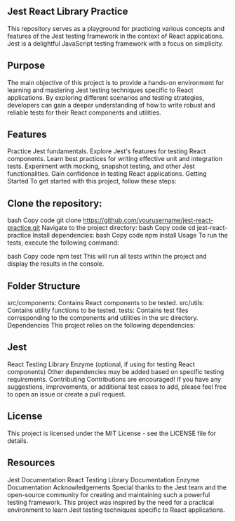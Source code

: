 ## Jest React Library Practice
This repository serves as a playground for practicing various concepts and features of the Jest testing framework in the context of React applications. Jest is a delightful JavaScript testing framework with a focus on simplicity.

## Purpose
The main objective of this project is to provide a hands-on environment for learning and mastering Jest testing techniques specific to React applications. By exploring different scenarios and testing strategies, developers can gain a deeper understanding of how to write robust and reliable tests for their React components and utilities.

## Features
Practice Jest fundamentals.
Explore Jest's features for testing React components.
Learn best practices for writing effective unit and integration tests.
Experiment with mocking, snapshot testing, and other Jest functionalities.
Gain confidence in testing React applications.
Getting Started
To get started with this project, follow these steps:

## Clone the repository:
bash
Copy code
git clone https://github.com/yourusername/jest-react-practice.git
Navigate to the project directory:
bash
Copy code
cd jest-react-practice
Install dependencies:
bash
Copy code
npm install
Usage
To run the tests, execute the following command:

bash
Copy code
npm test
This will run all tests within the project and display the results in the console.

## Folder Structure
src/components: Contains React components to be tested.
src/utils: Contains utility functions to be tested.
tests: Contains test files corresponding to the components and utilities in the src directory.
Dependencies
This project relies on the following dependencies:

## Jest
React Testing Library
Enzyme (optional, if using for testing React components)
Other dependencies may be added based on specific testing requirements.
Contributing
Contributions are encouraged! If you have any suggestions, improvements, or additional test cases to add, please feel free to open an issue or create a pull request.

## License
This project is licensed under the MIT License - see the LICENSE file for details.

## Resources
Jest Documentation
React Testing Library Documentation
Enzyme Documentation
Acknowledgements
Special thanks to the Jest team and the open-source community for creating and maintaining such a powerful testing framework.
This project was inspired by the need for a practical environment to learn Jest testing techniques specific to React applications.




